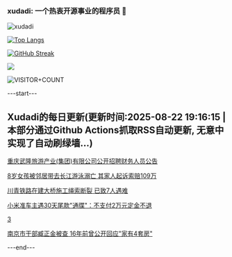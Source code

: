 ### xudadi: 一个热衷开源事业的程序员 👋

![xudadi](https://github-readme-stats-git-masterorgs-github-readme-stats-team.vercel.app/api?username=xudadi)

[![Top Langs](https://github-readme-stats.vercel.app/api/top-langs/?username=xudadi)](https://github.com/anuraghazra/github-readme-stats)

[![GitHub Streak](https://streak-stats.demolab.com?user=xudadi&locale=zh_Hans)](https://git.io/streak-stats)

![](https://raw.githubusercontent.com/xudadi/xudadi/main/assets/github-contribution-grid-snake.svg)

![VISITOR+COUNT](https://komarev.com/ghpvc/?username=xudadi&label=VISITOR+COUNT)


---start---

## Xudadi的每日更新(更新时间:2025-08-22 19:16:15 | 本部分通过Github Actions抓取RSS自动更新, 无意中实现了自动刷绿墙...)

[重庆武隆旅游产业(集团)有限公司公开招聘财务人员公告](https://www.gongkaoleida.com/article/2581045)

[8岁女孩被邻居带去长江游泳溺亡 其家人起诉索赔109万](https://m.163.com/news/article/K7IJ5TN705561G0D.html)

[川青铁路在建大桥施工绳索断裂 已致7人遇难](https://m.163.com/news/article/K7IBS0BA0001899O.html)

[小米准车主遇30天尾款"通牒"：不支付2万元定金不退](https://m.163.com/news/article/K7IGQF4G0511U82T.html)

[3](https://m.163.com/touch/news/sub/domestic)

[南京市干部臧正金被查 16年前曾公开回应"家有4套房"](https://m.163.com/news/article/K7IG37OT0534A4SC.html)

---end---
